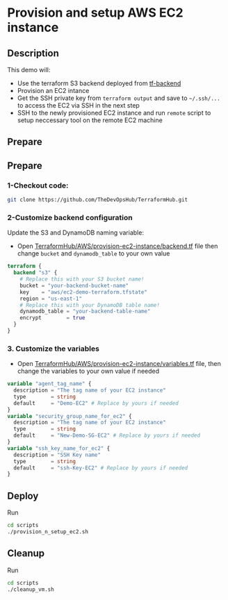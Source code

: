 # Provision and setup AWS EC2 instance

## Description

This demo will:

- Use the terraform S3 backend deployed from [tf-backend](../tf-backend/)
- Provision an EC2 intance
- Get the SSH private key from `terraform output` and save to `~/.ssh/...` to access the EC2 via SSH in the next step
- SSH to the newly provisioned EC2 instance and run `remote` script to setup neccessary tool on the remote EC2 machine

## Prepare

## Prepare

### 1-Checkout code:

```bash
git clone https://github.com/TheDevOpsHub/TerraformHub.git
```

### 2-Customize backend configuration

Update the S3 and DynamoDB naming variable:

- Open [TerraformHub/AWS/provision-ec2-instance/backend.tf](./backend.tf) file then change `bucket` and `dynamodb_table` to your own value

```terraform
terraform {
  backend "s3" {
    # Replace this with your S3 bucket name!
    bucket = "your-backend-bucket-name"
    key    = "aws/ec2-demo-terraform.tfstate"
    region = "us-east-1"
    # Replace this with your DynamoDB table name!
    dynamodb_table = "your-backend-table-name"
    encrypt        = true
  }
}
```

### 3. Customize the variables

- Open [TerraformHub/AWS/provision-ec2-instance/variables.tf](./variables.tf) file, then change the variables to your own value if needed

```terraform
variable "agent_tag_name" {
  description = "The tag name of your EC2 instance"
  type        = string
  default     = "Demo-EC2" # Replace by yours if needed
}
variable "security_group_name_for_ec2" {
  description = "The tag name of your EC2 instance"
  type        = string
  default     = "New-Demo-SG-EC2" # Replace by yours if needed
}
variable "ssh_key_name_for_ec2" {
  description = "SSH Key name"
  type        = string
  default     = "ssh-Key-EC2" # Replace by yours if needed
}
```

## Deploy

Run

```bash
cd scripts
./provision_n_setup_ec2.sh
```

## Cleanup

Run

```bash
cd scripts
./cleanup_vm.sh
```
